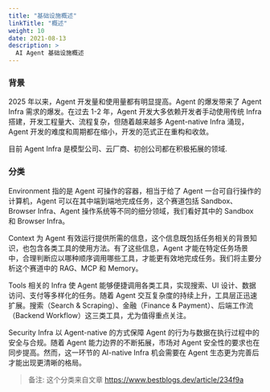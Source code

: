 ```yaml
---
title: "基础设施概述"
linkTitle: "概述"
weight: 10
date: 2021-08-13
description: >
  AI Agent 基础设施概述
---
```


### 背景

2025 年以来，Agent 开发量和使用量都有明显提高。Agent 的爆发带来了 Agent Infra 需求的爆发。在过去 1-2 年，Agent 开发大多依赖开发者手动使用传统 Infra 搭建，开发工程量大、流程复杂，但随着越来越多 Agent-native Infra 涌现，Agent 开发的难度和周期都在缩小，开发的范式正在重构和收敛。

目前 Agent Infra 是模型公司、云厂商、初创公司都在积极拓展的领域.

### 分类

Environment 指的是 Agent 可操作的容器，相当于给了 Agent 一台可自行操作的计算机，Agent 可以在其中端到端地完成任务，这个赛道包括 Sandbox、Browser Infra、Agent 操作系统等不同的细分领域，我们看好其中的 Sandbox 和 Browser Infra。


Context 为 Agent 有效运行提供所需的信息，这个信息既包括任务相关的背景知识，也包含各类工具的使用方法。有了这些信息，Agent 才能在特定任务场景中，合理判断应以哪种顺序调用哪些工具，才能更有效地完成任务。我们将主要分析这个赛道中的 RAG、MCP 和 Memory。


Tools 相关的 Infra 使 Agent 能够便捷调用各类工具，实现搜索、UI 设计、数据访问、支付等多样化的任务。随着 Agent 交互复杂度的持续上升，工具层正迅速扩展。搜索（Search & Scraping）、金融（Finance & Payment）、后端工作流（Backend Workflow）这三类工具，尤为值得重点关注。


Security Infra 以 Agent-native 的方式保障 Agent 的行为与数据在执行过程中的安全与合规。随着 Agent 能力边界的不断拓展，市场对 Agent 安全性的要求也在同步提高。然而，这一环节的 AI-native Infra 机会需要在 Agent 生态更为完善后才能出现更清晰的格局。

> 备注: 这个分类来自文章 https://www.bestblogs.dev/article/234f9a 